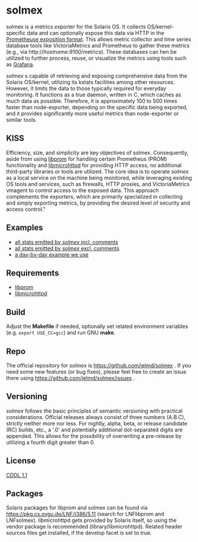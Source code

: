 # solmex

solmex is a *m*etrics *ex*porter for the Solaris OS. It collects OS/kernel-specific data and can optionally expose this data via HTTP in the [Prometheuse exposition format](https://prometheus.io/docs/instrumenting/exposition_formats/). This allows metric collector and time series database tools like VictoriaMetrics and Prometheus to gather these metrics (e.g., via http://_hostname:9100_/metrics). These databases can hen be utilized to further process, reuse, or visualize the metrics using tools such as [Grafana](https://grafana.com/).

*solmex* s capable of retrieving and exposing comprehensive data from the Solaris OS/kernel, utilizing its kstats facilities among other resources. However, it limits the data to those typically required for everyday monitoring. It functions as a true daemon, written in C, which caches as much data as possible. Therefore, it is approximately 100 to 500 times faster than node-exporter, depending on the specific data being exported, and it provides significantly more useful metrics than node-exporter or similar tools.

## KISS

Efficiency, size, and simplicity are key objectives of solmex. Consequently, aside from using [libprom](https://github.com/jelmd/libprom) for handling certain Prometheus (PROM) functionality and [libmicrohttpd](https://github.com/Karlson2k/libmicrohttpd) for providing HTTP access, no additional third-party libraries or tools are utilized. The core idea is to operate *solmex* as a local service on the machine being monitored, while leveraging existing OS tools and services, such as firewalls, HTTP proxies, and VictoriaMetrics vmagent to control access to the exposed data. This approach complements the exporters, which are primarily specialized in collecting and simply exporting metrics, by providing the desired level of security and access control."

## Examples

- [all stats emitted by *solmex* incl. comments](https://github.com/jelmd/solmex/blob/main/etc/example-full.out)
- [all stats emitted by *solmex* excl. comments](https://github.com/jelmd/solmex/blob/main/etc/example-full-noComments.out)
- [a day-by-day example we use](https://github.com/jelmd/solmex/blob/main/etc/example-day-by-day.out)

## Requirements

- [libprom](https://github.com/jelmd/libprom)
- [libmicrohttpd](https://github.com/Karlson2k/libmicrohttpd)


## Build

Adjust the **Makefile** if needed, optionally set related environment variables
(e.g. `export USE_CC=gcc`) and run GNU **make**.

## Repo

The official repository for *solmex* is https://github.com/jelmd/solmex .
If you need some new features (or bug fixes), please feel free to create an
issue there using https://github.com/jelmd/solmex/issues .


## Versioning

*solmex* follows the basic principles of semantic versioning with practical considerations. Official releases always consist of three numbers (A.B.C), strictly neither more nor less. For nightly, alpha, beta, or release candidate (RC) builds, etc., a '.0' and potentially additional dot-separated digits are appended. This allows for the possibility of overwriting a pre-release by utilizing a fourth digit greater than 0.


## License

[CDDL 1.1](https://spdx.org/licenses/CDDL-1.1.html)


## Packages

Solaris packages for libprom and solmex can be found via https://pkg.cs.ovgu.de/LNF/i386/5.11 (search for LNFlibprom and LNFsolmex). libmicrohttpd gets provided by Solaris itself, so using the vendor package is recommended (library/libmicrohttpd). Related header sources files get installed, if the develop facet is set to true.
